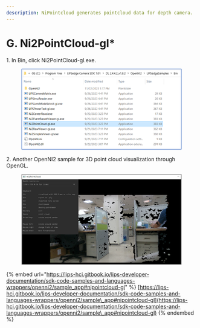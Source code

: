 ```yaml
---
description: NiPointcloud generates pointcloud data for depth camera.
---
```


# G. Ni2PointCloud-gl\*

1\. In Bin, click Ni2PointCloud-gl.exe.

<figure><img src="../../.gitbook/assets/global_camera/sample_codes/image (46).png" alt=""><figcaption></figcaption></figure>

&#x20;

2\. Another OpenNI2 sample for 3D point cloud visualization through OpenGL.

<figure><img src="../../.gitbook/assets/global_camera/sample_codes/image (47).png" alt=""><figcaption></figcaption></figure>

{% embed url="https://lips-hci.gitbook.io/lips-developer-documentation/sdk-code-samples-and-languages-wrappers/openni2/sample_app#nipointcloud-gl" %}
[https://lips-hci.gitbook.io/lips-developer-documentation/sdk-code-samples-and-languages-wrappers/openni2/sample\_app#nipointcloud-gl](https://lips-hci.gitbook.io/lips-developer-documentation/sdk-code-samples-and-languages-wrappers/openni2/sample\_app#nipointcloud-gl)
{% endembed %}
